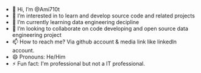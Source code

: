 - 👋 Hi, I’m @Ami710t
- 👀 I’m interested in to learn and develop source code and related projects
- 🌱 I’m currently learning data engineering decipline
- 💞️ I’m looking to collaborate on code developing and open source data engineering project 
- 📫 How to reach me? Via github account & media link like linkedln account. 
- 😄 Pronouns: He/Him
- ⚡ Fun fact: I'm professional but not a IT professional.

<!---
Ami710t/Ami710t is a ✨ special ✨ repository because its `README.md` (this file) appears on your GitHub profile.
You can click the Preview link to take a look at your changes.
--->
